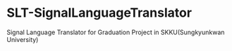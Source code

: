 # SLT-SignalLanguageTranslator
Signal Language Translator for Graduation Project in SKKU(Sungkyunkwan University)
